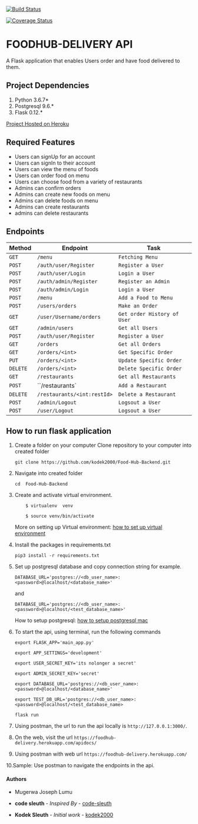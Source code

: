 [![Build Status](https://travis-ci.org/kodek2000/Food-Hub-Backend.svg?branch=master)](https://travis-ci.org/kodek2000/Food-Hub-Backend)

[![Coverage Status](https://coveralls.io/repos/github/kodek2000/Food-Hub-Backend/badge.svg?branch=master)](https://coveralls.io/github/kodek2000/Food-Hub-Backend?branch=master)

# **FOODHUB-DELIVERY API**
A Flask application that enables Users order and have food delivered to them.

## Project Dependencies
1. Python 3.6.7*
2. Postgresql 9.6.*
3. Flask 0.12.*

[Project Hosted on Heroku](https://foodhub-delivery.herokuapp.com/)

## Required Features
- Users can signUp for an account
- Users can signIn to their account
- Users can view the menu of foods
- Users can order food on menu
- Users can choose food from a variety of restaurants
- Admins can confirm orders
- Admins can create new foods on menu
- Admins can delete foods on menu
- Admins can create restaurants
- admins can delete restaurants

## Endpoints
|  Method  |  Endpoint  |  Task  |
|  --- |  --- |  ---  |
|  `GET`  |  `/menu`  |  `Fetching Menu`  |
|  `POST`  |  `/auth/user/Register`  |  `Register a User`  |
|  `POST`  |  `/auth/user/Login`  |  `Login a User`  |
|  `POST`  |  `/auth/admin/Register`  |  `Register an Admin`  |
|  `POST`  |  `/auth/admin/Login`  |  `Login a User`  |
|  `POST`  |  `/menu`  |  `Add a Food to Menu`  |
|  `POST`  |  `/users/orders`  |  `Make an Order`  |
|  `GET`  |  `/user/Username/orders`  |  `Get order History of User`  |
|  `GET`  |  `/admin/users`  |  `Get all Users`  |
|  `POST`  |  `/auth/user/Register`  |  `Register a User`  |
|  `GET`  |  `/orders`  |  `Get all Orders`  |
|  `GET`  |  `/orders/<int>`  |  `Get Specific Order`  |
|  `PUT`  |  `/orders/<int>`  |  `Update Specific Order`  |
|  `DELETE`  |  `/orders/<int>`  |  `Delete Specific Order`  |
|  `GET`  |  `/restaurants`  |  `Get all Restaurants`  |
|  `POST`  |  ``/restaurants`  |  `Add a Restaurant`  |
|  `DELETE`  |  `/restaurants/<int:restId>`  |  `Delete a Restaurant`  |
|  `POST`  |  `/admin/Logout`  |  `Logsout a User`  |
|  `POST`  |  `/user/Logout`  |  `Logsout a User`  |

## How to run flask application
1. Create a folder <foodhub-delivery> on your computer
   Clone repository to your computer into created folder

    ```
    git clone https://github.com/kodek2000/Food-Hub-Backend.git
    ```
2. Navigate into created folder

    ```
    cd  Food-Hub-Backend
    ```
3. Create and activate  virtual environment.

    ```
        $ virtualenv  venv

        $ source venv/bin/activate
    ```

    More on setting up Virtual environment: [how to set up virtual environment](http://docs.python-guide.org/en/latest/dev/virtualenvs/)

4. Install the packages in requirements.txt

    ``` pip3 install -r requirements.txt ```

5. Set up postgresql database and copy connection string for example.

    ``` DATABASE_URL='postgres://<db_user_name>:<password>@localhost/<database_name>' ```

    and

    ``` DATABASE_URL='postgres://<db_user_name>:<password>@localhost/<test_database_name>' ```

    How to setup postgresql: [how to setup postgresql mac](https://gist.github.com/sgnl/609557ebacd3378f3b72)

6. To start the api, using terminal, run the following commands

    ```export FLASK_APP='main_app.py'```

    ```export APP_SETTINGS='development'```

    ```export USER_SECRET_KEY='its nolonger a secret'```
     
    ```export ADMIN_SECRET_KEY='secret'```


    ```export DATABASE_URL='postgres://<db_user_name>:<password>@localhost/<database_name>'```

    ```export TEST_DB_URL='postgres://<db_user_name>:<password>@localhost/<test_database_name>```

    ```flask run ```

7. Using postman, the url to run the api locally is ```http://127.0.0.1:3000/```.

8. On the web, visit the url ```https://foodhub-delivery.herokuapp.com/apidocs/```

9. Using postman with web url ```https://foodhub-delivery.herokuapp.com/```

    
10.Sample: Use postman to navigate the endpoints in the api.

#### Authors
- Mugerwa Joseph Lumu


* **code sleuth** - *Inspired By* - [code-sleuth](https://github.com/code-sleuth)

* **Kodek Sleuth** - *Initial work* - [kodek2000](https://github.com/kodek2000)
